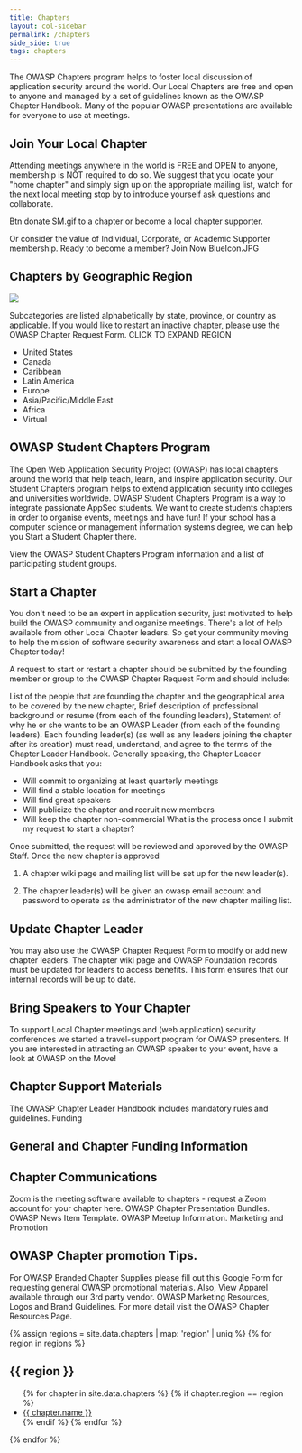 ```yaml
---
title: Chapters
layout: col-sidebar
permalink: /chapters
side_side: true
tags: chapters
---
```


The OWASP Chapters program helps to foster local discussion of application security around the world. Our Local Chapters are free and open to anyone and managed by a set of guidelines known as the OWASP Chapter Handbook. Many of the popular OWASP presentations are available for everyone to use at meetings.

## Join Your Local Chapter
Attending meetings anywhere in the world is FREE and OPEN to anyone, membership is NOT required to do so. We suggest that you locate your "home chapter" and simply sign up on the appropriate mailing list, watch for the next local meeting stop by to introduce yourself ask questions and collaborate.

Btn donate SM.gif to a chapter or become a local chapter supporter.

Or consider the value of Individual, Corporate, or Academic Supporter membership. Ready to become a member? Join Now BlueIcon.JPG

## Chapters by Geographic Region

<img src="https://maps.googleapis.com/maps/api/staticmap?markers=size:tiny|-15.78,-47.91|50.06,19.96|60.17,24.94|1.300,103.8|38.91,-76.99|25.78,-80.20|30.40,-88.90|30.75,76.78|-43.53,172.6|-41.28,174.8|5.110,-1.250|18.96,72.82|39.99,-83.00|34.11,-117.7|32.79,-96.80|28.03,-80.60|35.04,-85.31|16.57,80.36|49.98,36.22|42.35,-83.06|34.75,-92.28|51.11,17.03|41.89,-87.64|43.65,-79.38|-1.290,36.82|28.98,77.71|35.49,-97.56|36.07,-95.90|43.60,-96.70|40.59,-74.62|-22.91,-43.20|42.69,23.31|-37.81,145.0|29.33,47.97|18.53,73.84|37.56,127.0|-20.17,57.51|39.02,-76.45|29.73,-95.37|35.18,-89.76|38.58,-121.5|45.76,21.23|43.04,-76.15|52.48,-1.910|36.58,-76.31|38.94,-77.35|52.29,-1.590|35.20,-106.6|53.48,-2.230|28.58,77.33|52.20,-2.240|50.26,28.66|52.67,-8.630|39.17,-76.85|43.17,-77.60|38.40,-82.44|46.95,7.440|36.17,-86.78|55.68,12.57|43.04,-87.92|49.14,9.220|28.61,-81.20|32.72,-117.2|41.15,-8.620|42.65,-73.75|37.54,-77.44|12.97,77.56|43.47,-80.51|53.48,-2.250|-5.800,-35.22|39.96,-75.15|28.67,77.21|44.97,-93.08|-2.210,-79.90|42.37,-71.10|9.930,-84.08|40.71,-74.01|40.45,-79.99|40.42,-3.710|38.25,-85.78|45.50,-122.7|42.90,-78.88|33.71,-117.7|40.04,-105.3|50.73,-1.880|41.52,-74.06|-33.93,18.46|53.60,-113.4|-33.01,-71.55|31.96,35.95|38.91,-77.02|59.91,10.75|42.76,-71.47|12.92,79.13|21.12,-101.7|54.94,-7.740|36.17,-115.1|48.86,2.340|8.970,-79.53|-34.87,-56.17|28.03,73.32|45.43,-75.62|21.31,-157.8|35.41,-80.85|48.22,16.37|54.60,-5.890|52.06,-2.730|15.38,44.21|51.49,-2.500|39.74,-75.55|33.97,-118.2|22.72,75.86|52.07,1.140|-19.92,-43.94|41.82,-71.41|35.83,-78.84|41.76,-72.69|34.29,-118.4|23.70,90.39|39.54,-76.36|5.060,-75.52|55.00,-1.600|25.30,51.51|33.83,-118.4|24.65,46.77|5.560,-0.2000|6.250,-75.59|-6.180,106.8|39.68,-105.0|26.23,78.17|39.91,-86.13|29.38,79.45|-33.87,151.2|49.28,-123.0|8.510,76.95|6.170,1.350|32.87,13.18|38.83,-104.8|30.33,-81.77|23.03,72.58|10.36,77.97|-20.31,-40.31|37.79,-122.4|41.65,-0.8900|53.55,10.00|52.37,4.890|61.52,23.76|-0.1900,-78.50|26.07,-80.22|48.79,9.190|11.00,-74.82|-36.85,174.8|10.40,-75.50|46.21,6.140|42.47,-83.29|15.47,-88.03|21.16,79.08|33.72,73.06|40.82,-96.78|41.72,44.79|47.51,19.08|41.60,-93.63|29.75,-95.42|43.25,-2.930|52.21,0.1300|56.16,10.20|40.72,-73.69|23.24,77.40|37.41,-122.1|-13.52,-71.99|45.45,-75.69|18.46,-66.11|53.42,-2.990|-23.53,-46.63|12.30,76.64|32.07,34.77|47.64,-122.4|51.47,7.000|52.40,9.730|55.75,37.62|29.72,-95.22|57.78,14.17|37.35,-122.0&size=600x300&style=feature:administrative%7Cvisibility:off&style=feature:landscape%7Ccolor:0xffffff&style=feature:landscape%7Celement:labels%7Cvisibility:off&style=feature:landscape.man_made%7Celement:geometry%7Ccolor:0xffffff&style=feature:poi%7Cvisibility:off&style=feature:road%7Cvisibility:off&style=feature:transit%7Cvisibility:off&astyle=feature:water%7Ccolor:0xabd7df&scale=2&zoom=1&key=AIzaSyBUeXBzY9ZlBsRkj4TynN1yK4SiFemY-5g"/>

Subcategories are listed alphabetically by state, province, or country as applicable. If you would like to restart an inactive chapter, please use the OWASP Chapter Request Form. CLICK TO EXPAND REGION

* United States
* Canada
* Caribbean
* Latin America
* Europe
* Asia/Pacific/Middle East
* Africa
* Virtual

## OWASP Student Chapters Program
The Open Web Application Security Project (OWASP) has local chapters around the world that help teach, learn, and inspire application security. Our Student Chapters program helps to extend application security into colleges and universities worldwide. OWASP Student Chapters Program is a way to integrate passionate AppSec students. We want to create students chapters in order to organise events, meetings and have fun! If your school has a computer science or management information systems degree, we can help you Start a Student Chapter there.

View the OWASP Student Chapters Program information and a list of participating student groups.

## Start a Chapter
You don't need to be an expert in application security, just motivated to help build the OWASP community and organize meetings. There's a lot of help available from other Local Chapter leaders. So get your community moving to help the mission of software security awareness and start a local OWASP Chapter today!

A request to start or restart a chapter should be submitted by the founding member or group to the OWASP Chapter Request Form and should include:

List of the people that are founding the chapter and the geographical area to be covered by the new chapter,
Brief description of professional background or resume (from each of the founding leaders),
Statement of why he or she wants to be an OWASP Leader (from each of the founding leaders).
Each founding leader(s) (as well as any leaders joining the chapter after its creation) must read, understand, and agree to the terms of the Chapter Leader Handbook.
Generally speaking, the Chapter Leader Handbook asks that you:
* Will commit to organizing at least quarterly meetings
* Will find a stable location for meetings
* Will find great speakers
* Will publicize the chapter and recruit new members
* Will keep the chapter non-commercial
What is the process once I submit my request to start a chapter?

Once submitted, the request will be reviewed and approved by the OWASP Staff. Once the new chapter is approved

1. A chapter wiki page and mailing list will be set up for the new leader(s).

2. The chapter leader(s) will be given an owasp email account and password to operate as the administrator of the new chapter mailing list.

## Update Chapter Leader
You may also use the OWASP Chapter Request Form to modify or add new chapter leaders. The chapter wiki page and OWASP Foundation records must be updated for leaders to access benefits. This form ensures that our internal records will be up to date.

## Bring Speakers to Your Chapter
To support Local Chapter meetings and (web application) security conferences we started a travel-support program for OWASP presenters. If you are interested in attracting an OWASP speaker to your event, have a look at OWASP on the Move!

## Chapter Support Materials
The OWASP Chapter Leader Handbook includes mandatory rules and guidelines.
Funding

## General and Chapter Funding Information
## Chapter Communications

Zoom is the meeting software available to chapters - request a Zoom account for your chapter here.
OWASP Chapter Presentation Bundles.
OWASP News Item Template.
OWASP Meetup Information.
Marketing and Promotion

## OWASP Chapter promotion Tips.
For OWASP Branded Chapter Supplies please fill out this Google Form for requesting general OWASP promotional materials. Also, View Apparel available through our 3rd party vendor.
OWASP Marketing Resources, Logos and Brand Guidelines.
For more detail visit the OWASP Chapter Resources Page.



<div class='chapters-list'>
    {% assign regions = site.data.chapters | map: 'region' | uniq %}
    {% for region in regions %}
        <div class="region">
            <h2>{{ region }}</h2>
            <ul>
            {% for chapter in site.data.chapters %}
                {% if chapter.region == region %} 
                    <li><a href='{{ chapter.url }}'>{{ chapter.name }}</a></li>
                {% endif %}
            {% endfor %}
            </ul>
        </div>
    {% endfor %}
</div>
<script type="text/javascript">
    $(function(){
        $('#projects-type').click(function(){
            $('#project-list-level').hide();
            $('#project-list-type').show();
            $('#projects-level').removeClass('active');
            $('#projects-type').addClass('active');
            $('#projects-level').addClass('inactive');
            $('#projects-type').removeClass('inactive');
        });
        $('#projects-level').click(function(){
            $('#project-list-type').hide();
            $('#project-list-level').show();
            $('#projects-type').removeClass('active');
            $('#projects-level').addClass('active');
             $('#projects-level').removeClass('inactive');
            $('#projects-type').addClass('inactive');
        });
    });
</script>